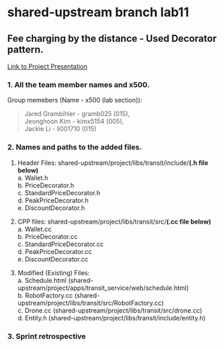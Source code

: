 # shared-upstream branch lab11
## Fee charging by the distance - Used Decorator pattern.
[Link to Project Presentation](https://drive.google.com/file/d/1_1kJVIDksJP3i3QIZLYla0oM1itTRpBq/view?usp=sharing)

### 1. All the team member names and x500.
Group memebers (Name - x500 (lab section)): 
> Jared Grambihler - gramb025 (015),  
> Jeonghoon Kim - kimx5154 (005),  
> Jackie Li - li001710 (015)  

### 2. Names and paths to the added files.
1. Header Files: shared-upstream/project/libs/transit/include/**(.h file below)**  
a. Wallet.h  
b. PriceDecorator.h  
c. StandardPriceDecorator.h  
d. PeakPriceDecorator.h  
e. DiscountDecorator.h  

2. CPP files: shared-upstream/project/libs/transit/src/**(.cc file below)**  
a. Wallet.cc  
b. PriceDecorator.cc  
c. StandardPriceDecorator.cc  
d. PeakPriceDecorator.cc  
e. DiscountDecorator.cc  

3. Modified (Existing) Files:  
a. Schedule.html (shared-upstream/project/apps/transit_service/web/schedule.html)  
b. RobotFactory.cc (shared-upstream/project/libs/transit/src/RobotFactory.cc)  
c. Drone.cc (shared-upstream/project/libs/transit/src/drone.cc)  
d. Entity.h (shared-upstream/project/libs/transit/include/entity.h)  


### 3. Sprint retrospective  


